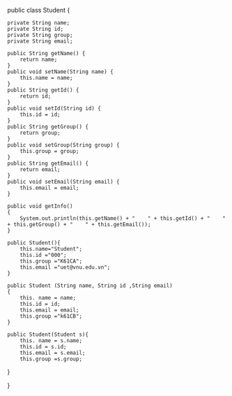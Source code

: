 public class Student {

	private String name;
	private String id;
	private String group;
	private String email;
	
	public String getName() {
		return name;
	}
	public void setName(String name) {
		this.name = name;
	}
	public String getId() {
		return id;
	}
	public void setId(String id) {
		this.id = id;
	}
	public String getGroup() {
		return group;
	}
	public void setGroup(String group) {
		this.group = group;
	}
	public String getEmail() {
		return email;
	}
	public void setEmail(String email) {
		this.email = email;
	}
	
	public void getInfo()
	{
		System.out.println(this.getName() + "    " + this.getId() + "    " + this.getGroup() + "    " + this.getEmail());
	}

	public Student(){
        this.name="Student";
        this.id ="000";
        this.group ="K61CA";
        this.email ="uet@vnu.edu.vn";
    }
	
	public Student (String name, String id ,String email)
    {
        this. name = name;
        this.id = id;
        this.email = email;
        this.group ="k61CB";
    }
	
	public Student(Student s){
   	    this. name = s.name;
        this.id = s.id;
        this.email = s.email;
        this.group =s.group;
   }

	
}








